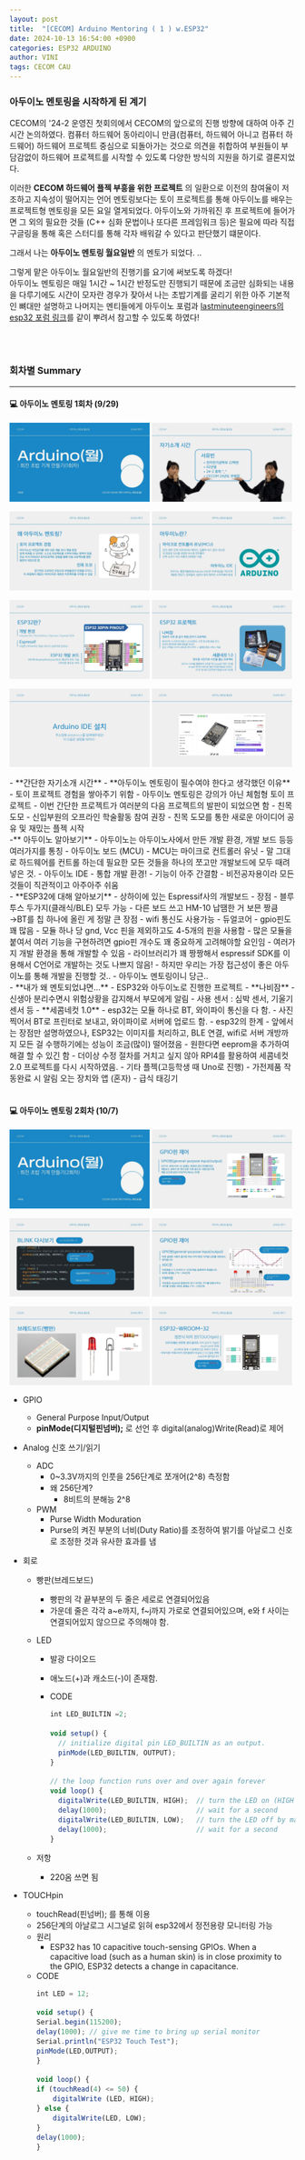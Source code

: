 ```yaml
---
layout: post
title:  "[CECOM] Arduino Mentoring ( 1 ) w.ESP32"
date: 2024-10-13 16:54:00 +0900
categories: ESP32 ARDUINO
author: VINI
tags: CECOM CAU
--- 
```


### 아두이노 멘토링을 시작하게 된 계기
CECOM의 '24-2 운영진 첫회의에서 CECOM의 앞으로의 진행 방향에 대하여 아주 긴 시간 논의하였다.
컴퓨터 하드웨어 동아리이니 만큼(컴퓨터, 하드웨어 아니고 컴퓨터 하드웨어) 하드웨어 프로젝트 중심으로 되돌아가는 것으로 의견을 취합하여
부원들이 부담감없이 하드웨어 프로젝트를 시작할 수 있도록 다양한 방식의 지원을 하기로 결론지었다.

이러한 __CECOM 하드웨어 플젝 부흥을 위한 프로젝트__ 의 일환으로 이전의 참여율이 저조하고 지속성이 떨어지는 언어 멘토링보다는
토이 프로젝트를 통해 아두이노를 배우는 프로젝트형 멘토링을 모든 요일 열게되었다. 
아두이노와 가까워진 후 프로젝트에 들어가면 그 외의 필요한 것들 (C++ 심화 문법이나 또다른 프레임워크 등)은
필요에 따라 직접 구글링을 통해 혹은 스터디를 통해 각자 배워갈 수 있다고 판단했기 떄문이다.

그래서 나는 **아두이노 멘토링 월요일반** 의 멘토가 되었다. ..

그렇게 맡은 아두이노 월요일반의 진행기를 요기에 써보도록 하겠다!<br/> 
아두이노 멘토링은 매일 1시간 ~ 1시간 반정도만 진행되기 때문에 조금만 심화되는 내용을 다루기에도 시간이 모자란 경우가 잦아서
나는 초밥기계를 굴리기 위한 아주 기본적인 뼈대만 설명하고 나머지는 멘티들에게 
아두이노 포럼과 [lastminuteengineers의 esp32 포럼 링크]를 같이 뿌려서 참고할 수 있도록 하였다!

<br/> <br/>
### 회차별 Summary
--- 
#### 💻 아두이노 멘토링 1회차 (9/29)
<p>
  <img src="/images/AM/AM1.jpg"  width="49%">
  <img src="/images/AM/AM2.jpg"  width="49%">
</p>
<p>
  <img src="/images/AM/AM3.jpg"  width="49%">
  <img src="/images/AM/AM4.jpg"  width="49%">
</p>
<p>
  <img src="/images/AM/AM5.jpg"  width="49%">
  <img src="/images/AM/AM6.jpg"  width="49%">
</p>
<p>
  <img src="/images/AM/AM7.jpg"  width="49%">
  <img src="/images/AM/AM8.jpg"  width="49%">
</p>
- **간단한 자기소개 시간**
- **아두이노 멘토링이 필수여야 한다고 생각했던 이유**
    - 토이 프로젝트 경험을 쌓아주기 위함
        - 아두이노 멘토링은 강의가 아닌 체험형 토이 프로젝트
        - 이번 간단한 프로젝트가 여러분의 다음 프로젝트의 발판이 되었으면 함
    - 친목 도모
        - 신입부원의 오프라인 학술활동 참여 권장
        - 친목 도모를 통한 새로운 아이디어 공유 및 재밌는 플젝 시작
<br/> 
-** 아두이노 알아보기**
    - 아두이노는 아두이노사에서 만든 개발 환경, 개발 보드 등등 여러가지를 통칭
        - 아두이노 보드 (MCU)
            - MCU는 마이크로 컨트롤러 유닛
            - 말 그대로 하드웨어를 컨트롤 하는데 필요한 모든 것들을 하나의 쪼고만 개발보드에 모두 때려 넣은 것.
        - 아두이노 IDE
            - 통합 개발 환경!
            - 기능이 아주 간결함
            - 비전공자용이라 모든 것들이 직관적이고 아주아주 쉬움
<br/> 
- **ESP32에 대해 알아보기**
    - 상하이에 있는 Espressif사의 개발보드
    - 장점
        - 블루투스 두가지(클래식/BLE) 모두 가능
            - 다른 보드 쓰고 HM-10 납땜한 거 보믄 짱큼 →BT를 칩 하나에 올린 게 정말 큰 장점
        - wifi 통신도 사용가능
        - 듀얼코어
        - gpio핀도 꽤 많음
            - 모듈 하나 당 gnd, Vcc 핀을 제외하고도 4-5개의 핀을 사용함
            - 많은 모듈을 붙여서 여러 기능을 구현하려면 gpio핀 개수도 꽤 중요하게 고려해야할 요인임
        - 여러가지 개발 환경을 통해 개발할 수 있음
            - 라이브러리가 꽤 짱짱해서 espressif SDK를 이용해서 C언어로 개발하는 것도 나쁘지 않음!
            - 하지만 우리는 가장 접근성이 좋은 아두이노를 통해 개발을 진행할 것..
            - 아두이노 멘토링이니 당근..
<br/> 
- **내가 왜 멘토되었냐면…**
    - ESP32와 아두이노로 진행한 프로젝트
        - **나비잠**
            - 신생아 분리수면시 위험상황을 감지해서 부모에게 알림
            - 사용 센서 : 심박 센서, 기울기 센서 등
        - **세콤네컷 1.0**
            - esp32는 모듈 하나로 BT, 와이파이 통신을 다 함.
            - 사진 찍어서 BT로 프린터로 보내고, 와이파이로 서버에 업로드 함.
            - esp32의 한계
                - 앞에서는 장점만 설명하였으나, ESP32는 이미지를 처리하고, BLE 연결, wifi로 서버 개방까지 모든 걸 수행하기에는 성능이 조금(많이) 떨어졌음
                - 원한다면 eeprom을 추가하여 해결 할 수 있긴 함
            -  더이상 수정 절차를 거치고 싶지 않아 RPI4를 활용하여 세콤네컷 2.0 프로젝트를 다시 시작하였음.
    - 기타 플젝(고등학생 때 Uno로 진행)
        - 가전제품 작동완료 시 알림 오는 장치와 앱 (혼자)
        - 급식 태깅기     
<br/> 
<br/> 

#### 💻 아두이노 멘토링 2회차 (10/7)
<p>
  <img src="/images/AM/AM12.jpg"  width="49%">
  <img src="/images/AM/AM13.jpg"  width="49%">
</p>
<p>
  <img src="/images/AM/AM14.jpg"  width="49%">
  <img src="/images/AM/AM15.jpg"  width="49%">
</p>
<p>
  <img src="/images/AM/AM16.jpg"  width="49%">
  <img src="/images/AM/AM17.jpg"  width="49%">
</p>

- GPIO
    - General Purpose Input/Output
    - **pinMode(**디지털핀넘버**);** 로 선언 후 digital(analog)Write(Read)로 제어

- Analog 신호 쓰기/읽기
    - ADC
        - 0~3.3V까지의 인풋을 256단계로 쪼개어(2^8) 측정함
        - 왜 256단계?
            - 8비트의 분해능 2^8
    - PWM
        - Purse Width Moduration
        - Purse의 켜진 부분의 너비(Duty Ratio)를 조정하여 밝기를 아날로그 신호로 조정한 것과 유사한 효과를 냄

- 회로
    - 빵판(브레드보드)
        - 빵판의 각 끝부분의 두 줄은 세로로 연결되어있음
        - 가운데 줄은 각각 a~e까지, f~j까지 가로로 연결되어있으며,
        e와 f 사이는 연결되어있지 않으므로 주의해야 함.
    - LED
        - 발광 다이오드
        - 애노드(+)과 캐소드(-)이 존재함.
        - CODE
            
            ```jsx
            int LED_BUILTIN =2;
            
            void setup() {
              // initialize digital pin LED_BUILTIN as an output.
              pinMode(LED_BUILTIN, OUTPUT);
            }
            
            // the loop function runs over and over again forever
            void loop() {
              digitalWrite(LED_BUILTIN, HIGH);  // turn the LED on (HIGH is the voltage level)
              delay(1000);                      // wait for a second
              digitalWrite(LED_BUILTIN, LOW);   // turn the LED off by making the voltage LOW
              delay(1000);                      // wait for a second
            }
            ```
            
    - 저항
        - 220옴 쓰면 됨

- TOUCHpin
    - touchRead(핀넘버); 를 통해 이용
    - 256단계의 아날로그 시그널로 읽혀 esp32에서 정전용량 모니터링 가능
    - 원리
        - ESP32 has 10 capacitive touch-sensing GPIOs. When a capacitive load (such as a human skin) is in close proximity to the GPIO, ESP32 detects a change in capacitance.
    - CODE
        ```jsx
        int LED = 12;
        
        void setup() {
        Serial.begin(115200);
        delay(1000); // give me time to bring up serial monitor
        Serial.println("ESP32 Touch Test");
        pinMode(LED,OUTPUT);
        }
        
        void loop() {
        if (touchRead(4) <= 50) {
            digitalWrite (LED, HIGH);
        } else {
            digitalWrite(LED, LOW);
        }
        delay(1000);
        }
        
        ```



[lastminuteengineers의 esp32 포럼 링크]: https://lastminuteengineers.com/electronics/esp32-projects/

